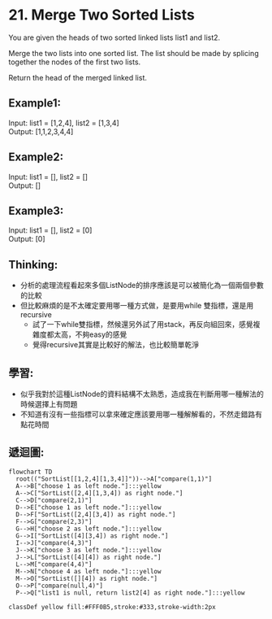 # 21. Merge Two Sorted Lists
You are given the heads of two sorted linked lists list1 and list2.

Merge the two lists into one sorted list. The list should be made by splicing together the nodes of the first two lists.

Return the head of the merged linked list.

## Example1:
Input: list1 = [1,2,4], list2 = [1,3,4]\
Output: [1,1,2,3,4,4]

## Example2:
Input: list1 = [], list2 = []\
Output: []

## Example3:
Input: list1 = [], list2 = [0]\
Output: [0]

## Thinking:
- 分析的處理流程看起來多個ListNode的排序應該是可以被簡化為一個兩個參數的比較
- 但比較麻煩的是不太確定要用哪一種方式做，是要用while 雙指標，還是用recursive
  - 試了一下while雙指標，然候還另外試了用stack，再反向組回來，感覺複雜度都太高，不夠easy的感覺
  - 覺得recursive其實是比較好的解法，也比較簡單乾淨

## 學習:
- 似乎我對於這種ListNode的資料結構不太熟悉，造成我在判斷用哪一種解法的時候選擇上有問題
- 不知道有沒有一些指標可以拿來確定應該要用哪一種解解看的，不然走錯路有點花時間

## 遞迴圖:
```mermaid
flowchart TD
  root(("SortList[[1,2,4][1,3,4]]"))-->A["compare(1,1)"]
  A-->B["choose 1 as left node."]:::yellow
  A-->C["SortList([2,4][1,3,4]) as right node."]
  C-->D["compare(2,1)"]
  D-->E["choose 1 as left node."]:::yellow
  D-->F["SortList([2,4][3,4]) as right node."]
  F-->G["compare(2,3)"]
  G-->H["choose 2 as left node."]:::yellow
  G-->I["SortList([4][3,4]) as right node."]
  I-->J["compare(4,3)"]
  J-->K["choose 3 as left node."]:::yellow
  J-->L["SortList([4][4]) as right node."]
  L-->M["compare(4,4)"]
  M-->N["choose 4 as left node."]:::yellow
  M-->O["SortList([][4]) as right node."]
  O-->P["compare(null,4)"]
  P-->Q["list1 is null, return list2[4] as right node."]:::yellow

classDef yellow fill:#FFF0B5,stroke:#333,stroke-width:2px
```

